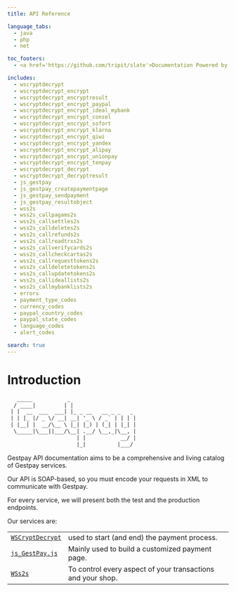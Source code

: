 ```yaml
---
title: API Reference

language_tabs:
  - java
  - php
  - net

toc_footers:
  - <a href='https://github.com/tripit/slate'>Documentation Powered by Slate</a>

includes:
  - wscryptdecrypt
  - wscryptdecrypt_encrypt
  - wscryptdecrypt_encryptresult
  - wscryptdecrypt_encrypt_paypal
  - wscryptdecrypt_encrypt_ideal_mybank
  - wscryptdecrypt_encrypt_consel
  - wscryptdecrypt_encrypt_sofort
  - wscryptdecrypt_encrypt_klarna
  - wscryptdecrypt_encrypt_qiwi
  - wscryptdecrypt_encrypt_yandex
  - wscryptdecrypt_encrypt_alipay
  - wscryptdecrypt_encrypt_unionpay
  - wscryptdecrypt_encrypt_tenpay
  - wscryptdecrypt_decrypt
  - wscryptdecrypt_decryptresult
  - js_gestpay
  - js_gestpay_createpaymentpage
  - js_gestpay_sendpayment
  - js_gestpay_resultobject
  - wss2s
  - wss2s_callpagams2s
  - wss2s_callsettles2s
  - wss2s_calldeletes2s
  - wss2s_callrefunds2s
  - wss2s_callreadtrxs2s
  - wss2s_callverifycards2s
  - wss2s_callcheckcartas2s
  - wss2s_callrequesttokens2s
  - wss2s_calldeletetokens2s
  - wss2s_callupdatetokens2s
  - wss2s_callideallists2s
  - wss2s_callmybanklists2s
  - errors
  - payment_type_codes
  - currency_codes
  - paypal_country_codes
  - paypal_state_codes
  - language_codes
  - alert_codes

search: true
---
```


# Introduction


```xml
   _____           _                     
  / ____|         | |                    
 | |  __  ___  ___| |_ _ __   __ _ _   _ 
 | | |_ |/ _ \/ __| __| '_ \ / _` | | | |
 | |__| |  __/\__ \ |_| |_) | (_| | |_| |
  \_____|\___||___/\__| .__/ \__,_|\__, |
                      | |           __/ |
                      |_|          |___/ 
```

Gestpay API documentation aims to be a comprehensive and living catalog of Gestpay services.

Our API is SOAP-based, so you must encode your requests in XML to communicate with Gestpay.

For every service, we will present both the test and the production endpoints.   

Our services are: 

|     |     | 
| --- | --- | 
| [`WSCryptDecrypt`](#wscryptdecrypt-api) | used to start (and end) the payment process. | 
| [`js_GestPay.js`](#js_gestpay-js-api) | Mainly used to build a customized payment page. | 
| [`WSs2s`](#wss2s-api) | To control every aspect of your transactions and your shop. |

